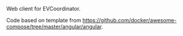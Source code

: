 Web client for EVCoordinator.

Code based on template from https://github.com/docker/awesome-compose/tree/master/angular/angular.